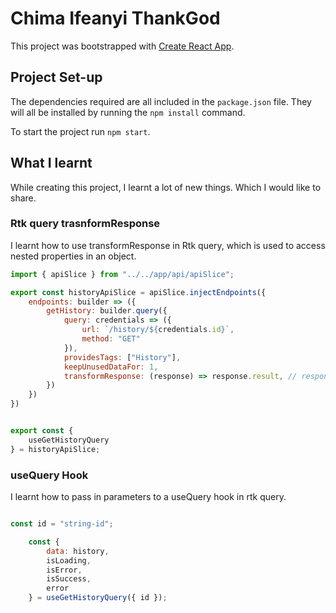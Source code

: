# Chima Ifeanyi ThankGod

This project was bootstrapped with [Create React App](https://github.com/facebook/create-react-app).


## Project Set-up

The dependencies required are all included in the `package.json` file. They will all be installed by running the `npm install` command.

To start the project run `npm start`.

## What I learnt

While creating this project, I learnt a lot of new things. Which I would like to share.

### Rtk query trasnformResponse

I learnt how to use transformResponse in Rtk query, which is used to access nested properties in an object.

```javascript
import { apiSlice } from "../../app/api/apiSlice";

export const historyApiSlice = apiSlice.injectEndpoints({
    endpoints: builder => ({
        getHistory: builder.query({
            query: credentials => ({
                url: `/history/${credentials.id}`,
                method: "GET"
            }),
            providesTags: ["History"],
            keepUnusedDataFor: 1,
            transformResponse: (response) => response.result, // response.some.deeply.nested.collection
        })
    })
})


export const {
    useGetHistoryQuery
} = historyApiSlice;

```

### useQuery Hook

I learnt how to pass in parameters to a useQuery hook in rtk query.


```javascript

const id = "string-id";

    const {
        data: history,
        isLoading,
        isError,
        isSuccess,
        error
    } = useGetHistoryQuery({ id });

```

